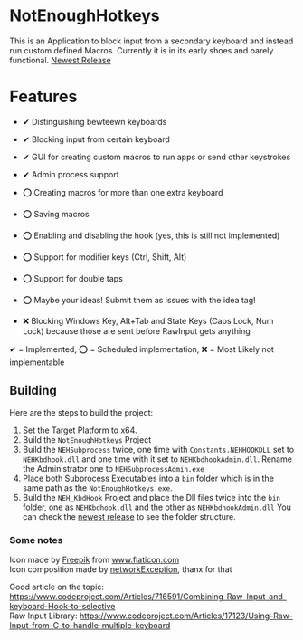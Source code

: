 # NotEnoughHotkeys
This is an Application to block input from a secondary keyboard and instead run custom defined Macros. Currently it is in its early shoes and barely functional. [Newest Release](https://github.com/VollRahm/NotEnoughHotkeys/releases/latest)

# Features
* ✔ Distinguishing bewteewn keyboards
* ✔ Blocking input from certain keyboard
* ✔ GUI for creating custom macros to run apps or send other keystrokes
* ✔ Admin process support

* ⭕ Creating macros for more than one extra keyboard
* ⭕ Saving macros
* ⭕ Enabling and disabling the hook (yes, this is still not implemented)
* ⭕ Support for modifier keys (Ctrl, Shift, Alt)
* ⭕ Support for double taps
* ⭕ Maybe your ideas! Submit them as issues with the idea tag!


* ❌ Blocking Windows Key, Alt+Tab and State Keys (Caps Lock, Num Lock) because those are sent before RawInput gets anything 

✔ = Implemented, ⭕ = Scheduled implementation, ❌ = Most Likely not implementable

## Building
Here are the steps to build the project:
1. Set the Target Platform to x64.
2. Build the `NotEnoughHotkeys` Project
3. Build the `NEHSubprocess` twice, one time with `Constants.NEHHOOKDLL` set to `NEHKbdhook.dll` and one time with it set to `NEHKbdhookAdmin.dll`. Rename the Administrator one to `NEHSubprocessAdmin.exe`
4. Place both Subprocess Executables into a `bin` folder which is in the same path as the `NotEnoughHotkeys.exe`.
5. Build the `NEH_KbdHook` Project and place the Dll files twice into the `bin` folder, one as `NEHKbdhook.dll` and the other as `NEHKbdhookAdmin.dll`
You can check the [newest release](https://github.com/VollRahm/NotEnoughHotkeys/releases/latest) to see the folder structure.

### Some notes
Icon made by [Freepik](https://www.flaticon.com/authors/freepik) from www.flaticon.com </br>
Icon composition made by [networkException](https://github.com/networkException), thanx for that

Good article on the topic: https://www.codeproject.com/Articles/716591/Combining-Raw-Input-and-keyboard-Hook-to-selective </br>
Raw Input Library: https://www.codeproject.com/Articles/17123/Using-Raw-Input-from-C-to-handle-multiple-keyboard
